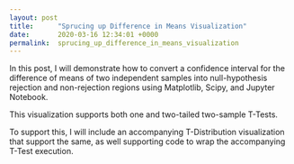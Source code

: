 ```yaml
---
layout: post
title:      "Sprucing up Difference in Means Visualization"
date:       2020-03-16 12:34:01 +0000
permalink:  sprucing_up_difference_in_means_visualization
---
```



In this post, I will demonstrate how to convert a confidence interval for the difference of means of two independent samples into null-hypothesis rejection and non-rejection regions using Matplotlib, Scipy, and Jupyter Notebook.

This visualization supports both one and two-tailed two-sample T-Tests.

To support this, I will include an accompanying T-Distribution visualization that support the same, as well supporting code to wrap the accompanying T-Test execution.
